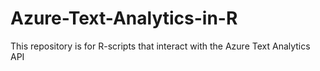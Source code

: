 # Azure-Text-Analytics-in-R
This repository is for R-scripts that interact with the Azure Text Analytics API
